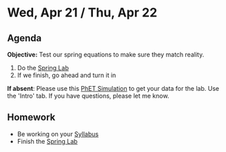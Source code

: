 Wed, Apr 21 / Thu, Apr 22
==================    
  
Agenda    
---------    
**Objective:** Test our spring equations to make sure they match reality.
  
1. Do the [Spring Lab][lab]
2. If we finish, go ahead and turn it in

<!---
3. Work through [Equation of Motions with Desmos](https://avon.schoology.com/page/4872547273) problems.  
4. Notes on **Damping** and (if time permits) **SHM in a Pendulum**  
5. [Damping Animation](https://www.geogebra.org/m/sAAwEXgy)  
-->
  
**If absent**: Please use this [PhET Simulation](https://phet.colorado.edu/sims/html/masses-and-springs/latest/masses-and-springs_en.html) to get your data for the lab.  Use the 'Intro' tab.  If you have questions, please let me know.
 
 <!-- 
> [Link](https://us02web.zoom.us/j/89652361206?pwd=L3ZYQzBGNitFK0J6K1M4Nk1iM1dYQT09)    
> Time: 8:00am Black and Gold Days; 1:25pm Black Days  
> Meeting ID: 896 5236 1206    
> Passcode: J5ePse   
-->
  
Homework     
-------------    
- Be working on your [Syllabus][syl]  
- Finish the [Spring Lab][lab]
  
[syl]: https://avon.schoology.com/course/2624603229/materials?f=369843503
[lab]: https://avon.schoology.com/assignment/4882381987/
<!--stackedit_data:
eyJoaXN0b3J5IjpbMTM3ODU0NTgwNCwxNDA2NDEzMjY1LC0yND
UxMDg4NzMsMTE5NTA1NjMxOCwyMDEzMDU2NTMyLC0yMTE5OTM4
MDI0LC0xMjI0ODgyNjU0LC0zMTgwNDY0MDIsLTE3OTI4ODI0OC
wtNDExNTk0Nzc5LC0xMzAwNjAyMzczLC0xMDAxNjk1MzA0LDEx
OTM2ODYwMjYsLTE3OTgxMDE2NiwtMTQ1ODY4OTU2MiwtOTE3OT
I4NDIyLC0xMjQyNTI2NjEzLC01NTQyODEzOTQsMTk1OTM2MzM2
MSwyODMzNDQ5ODZdfQ==
-->